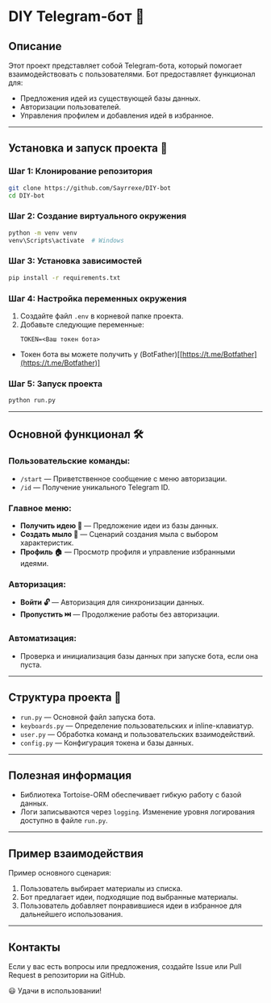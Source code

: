 # DIY Telegram-бот 🤖

## Описание

Этот проект представляет собой Telegram-бота, который помогает взаимодействовать с пользователями. Бот предоставляет функционал для:

- Предложения идей из существующей базы данных.
- Авторизации пользователей.
- Управления профилем и добавления идей в избранное.

---

## Установка и запуск проекта 🚀

### Шаг 1: Клонирование репозитория

```bash
git clone https://github.com/Sayrrexe/DIY-bot
cd DIY-bot
```

### Шаг 2: Создание виртуального окружения

```bash
python -m venv venv
venv\Scripts\activate  # Windows
```

### Шаг 3: Установка зависимостей

```bash
pip install -r requirements.txt
```

### Шаг 4: Настройка переменных окружения

1. Создайте файл `.env` в корневой папке проекта.
2. Добавьте следующие переменные:
   ```env
   TOKEN=<Ваш токен бота>
   ```

- Токен бота вы можете получить у (BotFather)[[https://t.me/Botfather](https://t.me/Botfather)]

### Шаг 5: Запуск проекта

```bash
python run.py
```

---

## Основной функционал 🛠️

### Пользовательские команды:

- `/start` — Приветственное сообщение с меню авторизации.
- `/id` — Получение уникального Telegram ID.

### Главное меню:

- **Получить идею 🌟** — Предложение идеи из базы данных.
- **Создать мыло 🧼** — Сценарий создания мыла с выбором характеристик.
- **Профиль 🏠** — Просмотр профиля и управление избранными идеями.

### Авторизация:

- **Войти 🔓** — Авторизация для синхронизации данных.
- **Пропустить ⏭️** — Продолжение работы без авторизации.

### Автоматизация:

- Проверка и инициализация базы данных при запуске бота, если она пуста.

---

## Структура проекта 📁

- `run.py` — Основной файл запуска бота.
- `keyboards.py` — Определение пользовательских и inline-клавиатур.
- `user.py` — Обработка команд и пользовательских взаимодействий.
- `config.py` — Конфигурация токена и базы данных.

---

## Полезная информация

- Библиотека Tortoise-ORM обеспечивает гибкую работу с базой данных.
- Логи записываются через `logging`. Изменение уровня логирования доступно в файле `run.py`.

---

## Пример взаимодействия

Пример основного сценария:

1. Пользователь выбирает материалы из списка.
2. Бот предлагает идеи, подходящие под выбранные материалы.
3. Пользователь добавляет понравившиеся идеи в избранное для дальнейшего использования.

---

## Контакты

Если у вас есть вопросы или предложения, создайте Issue или Pull Request в репозитории на GitHub.

😃 Удачи в использовании!

